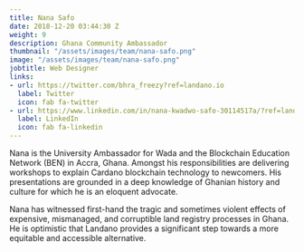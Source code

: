 ```yaml
---
title: Nana Safo
date: 2018-12-20 03:44:30 Z
weight: 9
description: Ghana Community Ambassador
thumbnail: "/assets/images/team/nana-safo.png"
image: "/assets/images/team/nana-safo.png"
jobtitle: Web Designer
links:
- url: https://twitter.com/bhra_freezy?ref=landano.io
  label: Twitter
  icon: fab fa-twitter
- url: https://www.linkedin.com/in/nana-kwadwo-safo-30114517a/?ref=landano.io
  label: LinkedIn
  icon: fab fa-linkedin
---
```


Nana is the University Ambassador for Wada and the Blockchain Education Network (BEN) in Accra, Ghana. Amongst his responsibilities are delivering workshops to explain Cardano blockchain technology to newcomers. His presentations are grounded in a deep knowledge of Ghanian history and culture for which he is an eloquent advocate.

Nana has witnessed first-hand the tragic and sometimes violent effects of expensive, mismanaged, and corruptible land registry processes in Ghana. He is optimistic that Landano provides a significant step towards a more equitable and accessible alternative.